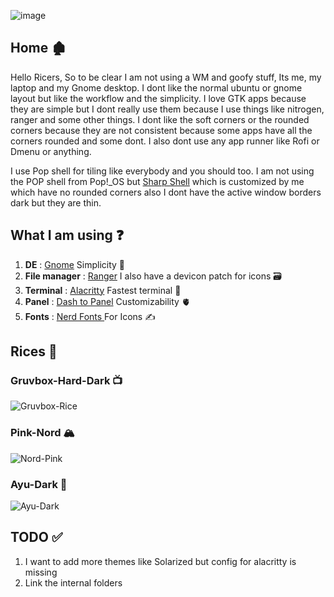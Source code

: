 ![image](https://user-images.githubusercontent.com/71910027/151899215-8245363e-9df4-44d2-ba2c-cc2165bf6b8a.png)

## Home 🏚️
Hello Ricers, So to be clear I am not using a WM and goofy stuff, Its me, my laptop and my Gnome desktop. I dont like the normal ubuntu or gnome layout but like the workflow and the simplicity. I love GTK apps because they are simple but I dont really use them because I use things like nitrogen, ranger and some other things. 
I dont like the soft corners or the rounded corners because they are not consistent because some apps have all the corners rounded and some dont. I also dont use any app runner like Rofi or Dmenu or anything. 

I use Pop shell for tiling like everybody and you should too. I am not using the POP shell from Pop!_OS but [Sharp Shell](https://github.com/Deottive/Sharp-Shell) which is customized by me which have no rounded corners also I dont have the active window borders dark but they are thin. 

## What I am using ❓

1. **DE** : [Gnome](https://github.com/GNOME) Simplicity 👣
2. **File manager** : [Ranger](https://github.com/ranger/ranger) I also have a devicon patch for icons 🗃️
3. **Terminal** : [Alacritty](https://github.com/alacritty/alacritty) Fastest terminal 🍉
4. **Panel** : [Dash to Panel](https://github.com/home-sweet-gnome/dash-to-panel) Customizability 🫀
5. **Fonts** : [Nerd Fonts ](https://github.com/ryanoasis/nerd-fonts) For Icons ✍️ 



## Rices 🍙

### Gruvbox-Hard-Dark 📺
![Gruvbox-Rice](https://user-images.githubusercontent.com/71910027/151900189-6d472e25-7573-4591-ac07-1aba1b032390.png)

### Pink-Nord 🏔️
![Nord-Pink](https://user-images.githubusercontent.com/71910027/151900286-1f650595-618f-44e5-9ae3-0c612b0ede20.png)

### Ayu-Dark 💺
![Ayu-Dark](https://user-images.githubusercontent.com/71910027/151900301-d684a08b-2e2d-430e-9741-61865aa9a822.png)



## TODO ✅
1. I want to add more themes like Solarized but config for alacritty is missing 
2. Link the internal folders 
